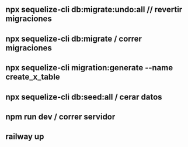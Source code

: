 ## npx sequelize-cli db:migrate:undo:all // revertir migraciones
## npx sequelize-cli db:migrate / correr migraciones

## npx sequelize-cli migration:generate --name create_x_table

## npx sequelize-cli db:seed:all / cerar datos

## npm run dev /  correr servidor

## railway up


